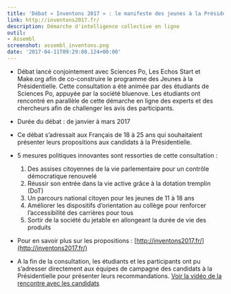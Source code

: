 ```yaml
---
title: 'Débat « Inventons 2017 » : le manifeste des jeunes à la Présidentielle'
link: http://inventons2017.fr/
description: Démarche d'intelligence collective en ligne
outil:
- Assembl
screenshot: assembl_inventons.png
date: '2017-04-11T09:29:08.124+00:00'
---
```

* Débat lancé conjointement avec Sciences Po, Les Echos Start et Make.org afin de co-construire le programme des Jeunes à la Présidentielle. Cette consultation a été animée par des étudiants de Sciences Po, appuyée par la société bluenove. Les étudiants ont rencontré en parallèle de cette démarche en ligne des experts et des chercheurs afin de challenger les avis des participants.

* Durée du débat : de janvier à mars 2017

* Ce débat s’adressait aux Français de 18 à 25 ans qui souhaitaient présenter leurs propositions aux candidats à la Présidentielle.

* 5 mesures politiques innovantes sont ressorties de cette consultation :
    1.	Des assises citoyennes de la vie parlementaire pour un contrôle démocratique renouvelé
    1.	Réussir son entrée dans la vie active grâce à la dotation tremplin (DoT)
    1.	Un parcours national citoyen pour les jeunes de 11 à 18 ans
    1.	Améliorer les dispositifs d’orientation au collège pour renforcer l’accessibilité des carrières pour tous
    1.	Sortir de la société du jetable en allongeant la durée de vie des produits 

* Pour en savoir plus sur les propositions : [http://inventons2017.fr/](http://inventons2017.fr/)

* A la fin de la consultation, les étudiants et les participants ont pu s’adresser directement aux équipes de campagne des candidats à la Présidentielle pour présenter leurs recommandations. [Voir la vidéo de la rencontre avec les candidats](http://kmplus.kantarmedia.com/Public/IndexReview?ticket=59DFCFF4AF649C592A6DB50758B2BDF6C564571EA9555C80D1E7E35E39A8892F353CD9791B341C1679637CE0E1FE0EAB6B01A236D8D2D160B3178602CAAA06704D89EED8997847499B23FC74492DD2013AC791D1D151377D33A9DE57978A153E5C555F9440F1B642255594DDD6A4DD8E)
